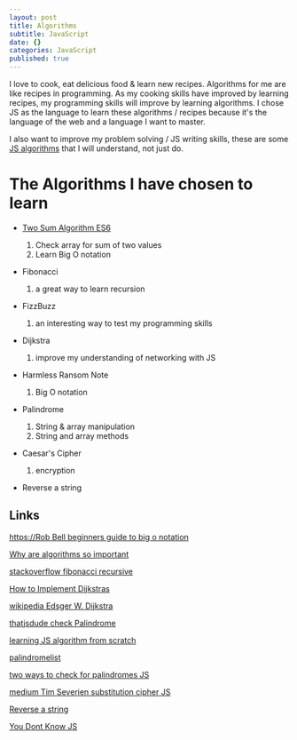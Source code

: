 ```yaml
---
layout: post
title: Algorithms
subtitle: JavaScript
date: {}
categories: JavaScript
published: true
---
```


I love to cook, eat delicious food & learn new recipes. Algorithms for me are like recipes in programming. As my cooking skills have improved by learning recipes, my programming skills will improve by learning algorithms. I chose JS as the language to learn these algorithms / recipes because it's the language of the web and a language I want to master.

I also want to improve my problem solving / JS writing skills, these are some [JS algorithms](https://github.com/theWhiteFox/algorithms-in-js) that I will understand, not just do. 


# The Algorithms I have chosen to learn

- [Two Sum Algorithm ES6](http://thewhitefox.github.io/algorithms-in-js/two-sum/index.html)
	1. Check array for sum of two values 
	2. Learn Big O notation

- Fibonacci
  1. a great way to learn recursion
  
- FizzBuzz
  1. an interesting way to test my programming skills
  
- Dijkstra
  1. improve my understanding of networking with JS 
  
- Harmless Ransom Note
  1. Big O notation
  
- Palindrome
  1. String & array manipulation
  1. String and array methods
  
- Caesar's Cipher
  1. encryption 
  
- Reverse a string

## Links

[https://Rob Bell beginners guide to big o notation](https://rob-bell.net/2009/06/a-beginners-guide-to-big-o-notation/)

[Why are algorithms so important](https://www.quora.com/Why-are-algorithms-so-important)

[stackoverflow fibonacci recursive](https://stackoverflow.com/questions/8845154/how-does-the-the-fibonacci-recursive-function-work)

[How to Implement Dijkstras](https://hackernoon.com/how-to-implement-dijkstras-algorithm-in-javascript-abdfd1702d04)

[wikipedia Edsger W. Dijkstra](https://en.wikipedia.org/wiki/Edsger_W._Dijkstra) 

[thatjsdude check Palindrome](https://thatjsdude.com/interview/js1.html#checkPalindrome)

[learning JS algorithm from scratch](https://medium.com/@renhades/learning-algorithm-in-javascript-from-scratch-8247f89a8606)

[palindromelist](http://www.palindromelist.net/)

[two ways to check for palindromes JS](https://medium.freecodecamp.org/two-ways-to-check-for-palindromes-in-javascript-64fea8191fd7)

[medium Tim Severien substitution cipher JS](https://medium.com/@TimSeverien/substitution-cipher-in-javascript-d530eb2d923d)

[Reverse a string](https://medium.com/sonyamoisset/reverse-a-string-in-javascript-a18027b8e91c)

[You Dont Know JS](https://github.com/getify/You-Dont-Know-JS)
